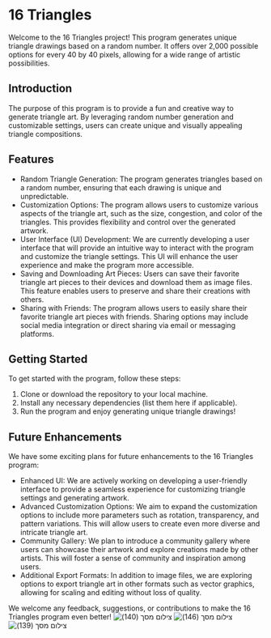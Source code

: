 # 16 Triangles

Welcome to the 16 Triangles project! This program generates unique triangle drawings based on a random number. It offers over 2,000 possible options for every 40 by 40 pixels, allowing for a wide range of artistic possibilities.

## Introduction

The purpose of this program is to provide a fun and creative way to generate triangle art. By leveraging random number generation and customizable settings, users can create unique and visually appealing triangle compositions.

## Features

- Random Triangle Generation: The program generates triangles based on a random number, ensuring that each drawing is unique and unpredictable.
- Customization Options: The program allows users to customize various aspects of the triangle art, such as the size, congestion, and color of the triangles. This provides flexibility and control over the generated artwork.
- User Interface (UI) Development: We are currently developing a user interface that will provide an intuitive way to interact with the program and customize the triangle settings. This UI will enhance the user experience and make the program more accessible.
- Saving and Downloading Art Pieces: Users can save their favorite triangle art pieces to their devices and download them as image files. This feature enables users to preserve and share their creations with others.
- Sharing with Friends: The program allows users to easily share their favorite triangle art pieces with friends. Sharing options may include social media integration or direct sharing via email or messaging platforms.

## Getting Started

To get started with the program, follow these steps:

1. Clone or download the repository to your local machine.
2. Install any necessary dependencies (list them here if applicable).
3. Run the program and enjoy generating unique triangle drawings!

## Future Enhancements

We have some exciting plans for future enhancements to the 16 Triangles program:

- Enhanced UI: We are actively working on developing a user-friendly interface to provide a seamless experience for customizing triangle settings and generating artwork.
- Advanced Customization Options: We aim to expand the customization options to include more parameters such as rotation, transparency, and pattern variations. This will allow users to create even more diverse and intricate triangle art.
- Community Gallery: We plan to introduce a community gallery where users can showcase their artwork and explore creations made by other artists. This will foster a sense of community and inspiration among users.
- Additional Export Formats: In addition to image files, we are exploring options to export triangle art in other formats such as vector graphics, allowing for scaling and editing without loss of quality.

We welcome any feedback, suggestions, or contributions to make the 16 Triangles program even better!
![‏‏צילום מסך (140)](https://github.com/daniel-malka/16triangles/assets/91151689/68a7f4d2-120a-43d2-8de2-a754dc033343)
![‏‏צילום מסך (146)](https://github.com/daniel-malka/16triangles/assets/91151689/0889272d-a1cb-4058-a11c-342c6fb41726)
![‏‏צילום מסך (139)](https://github.com/daniel-malka/16triangles/assets/91151689/fe1d960a-0650-4c1d-a02c-22b4607a8f02)
